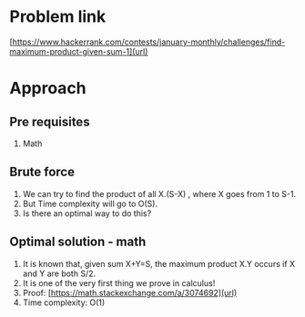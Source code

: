 # Problem link
[https://www.hackerrank.com/contests/january-monthly/challenges/find-maximum-product-given-sum-1](url)

# Approach

## Pre requisites
1. Math

## Brute force
1. We can try to find the product of all X.(S-X) , where X goes from 1 to S-1.
2. But Time complexity will go to O(S).
3. Is there an optimal way to do this?

## Optimal solution - math 
1. It is known that, given sum X+Y=S, the maximum product X.Y occurs if X and Y are both S/2.
2. It is one of the very first thing we prove in calculus!
3. Proof: [https://math.stackexchange.com/a/3074692](url)
4. Time complexity: O(1)
